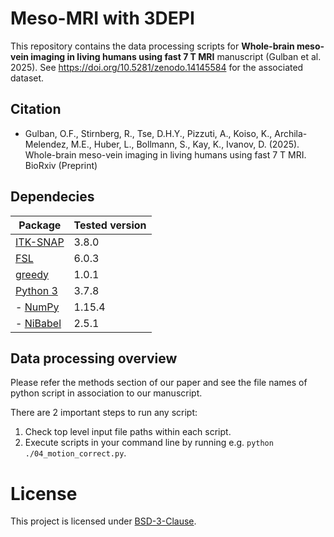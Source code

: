 # Meso-MRI with 3DEPI
This repository contains the data processing scripts for **Whole-brain meso-vein imaging in living humans using fast 7 T MRI** manuscript (Gulban et al. 2025).
See https://doi.org/10.5281/zenodo.14145584 for the associated dataset.

## Citation
- Gulban, O.F., Stirnberg, R., Tse, D.H.Y., Pizzuti, A., Koiso, K., Archila-Melendez, M.E., Huber, L., Bollmann, S., Kay, K., Ivanov, D. (2025). Whole-brain meso-vein imaging in living humans using fast 7 T MRI. BioRxiv (Preprint)

## Dependecies
| Package                                                 | Tested version |
|---------------------------------------------------------|----------------|
| [ITK-SNAP](http://www.itksnap.org/pmwiki/pmwiki.php)    | 3.8.0          |
| [FSL](https://fsl.fmrib.ox.ac.uk/fsl/docs/#/)           | 6.0.3         |
| [greedy](https://sites.google.com/view/greedyreg/about) | 1.0.1          |
| [Python 3](https://www.python.org/)                     | 3.7.8          |
| - [NumPy](http://www.numpy.org/)                        | 1.15.4         |
| - [NiBabel](http://nipy.org/nibabel/)                   | 2.5.1          |

## Data processing overview
Please refer the methods section of our paper and see the file names of python script in association to our manuscript.

There are 2 important steps to run any script:
1. Check top level input file paths within each script.
2. Execute scripts in your command line by running e.g. `python ./04_motion_correct.py`.

# License
This project is licensed under [BSD-3-Clause](https://opensource.org/licenses/BSD-3-Clause).
